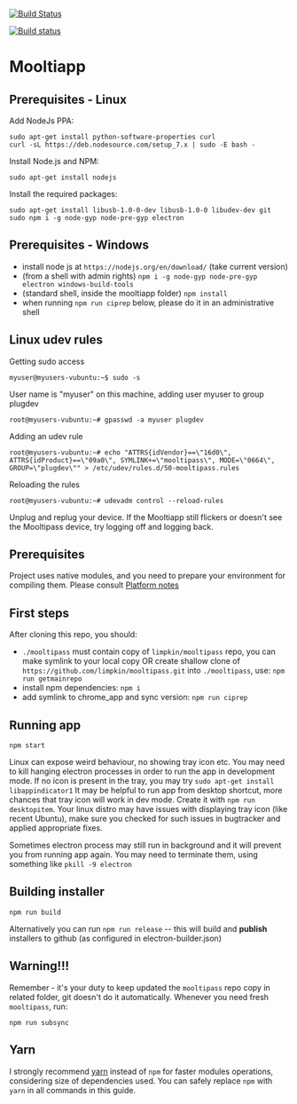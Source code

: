 
[![Build Status](https://travis-ci.org/limpkin/mooltiapp.svg?branch=master)](https://travis-ci.org/limpkin/mooltiapp)

[![Build status](https://ci.appveyor.com/api/projects/status/nce8eenqf1wq9f92?svg=true)](https://ci.appveyor.com/project/limpkin/mooltiapp)

# Mooltiapp

Prerequisites - Linux
---------------------

Add NodeJs PPA:

    sudo apt-get install python-software-properties curl
    curl -sL https://deb.nodesource.com/setup_7.x | sudo -E bash -

Install Node.js and NPM:

    sudo apt-get install nodejs

Install the required packages:

    sudo apt-get install libusb-1.0-0-dev libusb-1.0-0 libudev-dev git
    sudo npm i -g node-gyp node-pre-gyp electron

Prerequisites - Windows
-----------------------

- install node js at `https://nodejs.org/en/download/` (take current version)
- (from a shell with admin rights) `npm i -g node-gyp node-pre-gyp electron windows-build-tools`
- (standard shell, inside the mooltiapp folder) `npm install`
- when running `npm run ciprep` below, please do it in an administrative shell

Linux udev rules
----------------
Getting sudo access

    myuser@myusers-vubuntu:~$ sudo -s

User name is "myuser" on this machine, adding user myuser to group plugdev

    root@myusers-vubuntu:~# gpasswd -a myuser plugdev

Adding an udev rule

    root@myusers-vubuntu:~# echo "ATTRS{idVendor}==\"16d0\", ATTRS{idProduct}==\"09a0\", SYMLINK+=\"mooltipass\", MODE=\"0664\", GROUP=\"plugdev\"" > /etc/udev/rules.d/50-mooltipass.rules

Reloading the rules

    root@myusers-vubuntu:~# udevadm control --reload-rules

Unplug and replug your device. If the Mooltiapp still flickers or doesn't see the Mooltipass device, try logging off and logging back.

Prerequisites
-------------

Project uses native modules, and you need to prepare your environment for compiling them.
Please consult [Platform notes](DEVELOPMENT.md#platform-notes)

First steps
-----------
After cloning this repo, you should:

- `./mooltipass` must contain copy of `limpkin/mooltipass` repo, you can make symlink to your local copy
OR create shallow clone of `https://github.com/limpkin/mooltipass.git` into `./mooltipass`, use: `npm run getmainrepo`
- install npm dependencies: `npm i`
- add symlink to chrome_app and sync version: `npm run ciprep`

Running app
-----------

    npm start

Linux can expose weird behaviour, no showing tray icon etc. You may need to kill hanging electron processes in order to run the app in development mode. If no icon is present in the tray, you may try `sudo apt-get install libappindicator1`
It may be helpful to run app from desktop shortcut, more chances that tray icon will work in dev mode. 
Create it with `npm run desktopitem`. Your linux distro may have issues with displaying tray icon (like recent Ubuntu), 
make sure you checked for such issues in bugtracker and applied appropriate fixes.

Sometimes electron process may still run in background and it will prevent you from running app again.
You may need to terminate them, using something like `pkill -9 electron`

Building installer
------------------

    npm run build 

Alternatively you can run `npm run release` -- this will build and **publish** installers to github (as configured in electron-builder.json)

Warning!!!
----------

Remember - it's your duty to keep updated the `mooltipass` repo copy in related folder, git doesn't do it automatically. 
Whenever you need fresh `mooltipass`, run: 

    npm run subsync    

Yarn
----

I strongly recommend [yarn](https://yarnpkg.com/) instead of `npm` for faster modules operations, considering size of dependencies used.
You can safely replace `npm` with `yarn` in all commands in this guide. 

